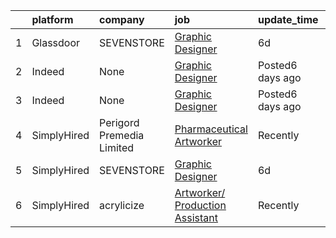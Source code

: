 

|    | platform    | company                   | job                                                                                                                                                                                                                                                                               | update_time      | location             |
|---:|:------------|:--------------------------|:----------------------------------------------------------------------------------------------------------------------------------------------------------------------------------------------------------------------------------------------------------------------------------|:-----------------|:---------------------|
|  1 | Glassdoor   | SEVENSTORE                | [Graphic Designer](https://www.glassdoor.com/partner/jobListing.htm?pos=101&ao=1136043&s=58&guid=0000017e02b034838f95e5065c92e603&src=GD_JOB_AD&t=SR&vt=w&cs=1_20817ced&cb=1640722609708&jobListingId=1007523572075&jrtk=3-0-1fo1b0deau19f801-1fo1b0del3of2000-30dfe53c56035262-) | 6d               | Liverpool, NY        |
|  2 | Indeed      | None                      | [Graphic Designer](https://www.indeed.com/rc/clk?jk=30dfe53c56035262&fccid=1e270af83e6e8b21&vjs=3)                                                                                                                                                                                | Posted6 days ago | Liverpool, NY•Remote |
|  3 | Indeed      | None                      | [Graphic Designer](https://www.indeed.com/rc/clk?jk=30dfe53c56035262&fccid=1e270af83e6e8b21&vjs=3)                                                                                                                                                                                | Posted6 days ago | Liverpool, NY•Remote |
|  4 | SimplyHired | Perigord Premedia Limited | [Pharmaceutical Artworker](https://www.simplyhired.com/job/WRy_NU05gCzr90gkLGAIDvxQhGE6uxak8UWRmF1KZW30OClsukshdA?q=creative+artworker)                                                                                                                                           | Recently         | Branford, CT         |
|  5 | SimplyHired | SEVENSTORE                | [Graphic Designer](https://www.simplyhired.com/job/l2XHj6N6yRlCyn97PGLlTz3h_qUHMQq8ICqhLUIty6EHbMiroxk0kw?q=creative+artworker)                                                                                                                                                   | 6d               | Liverpool, NY        |
|  6 | SimplyHired | acrylicize                | [Artworker/ Production Assistant](https://www.simplyhired.com/job/pON_mD4-MIANU80P3jVTDINiHfDVeqZsSwvkzeu3GtZ2MVGtiZ3Gpw?q=creative+artworker)                                                                                                                                    | Recently         | New York, NY         |